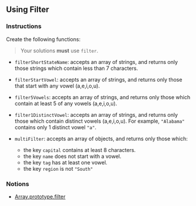 ## Using Filter

### Instructions

Create the following functions:

> Your solutions **must** use `filter`.

- `filterShortStateName`: accepts an array of strings, and returns only those strings which contain less than 7 characters.

- `filterStartVowel`: accepts an array of strings, and returns only those that start with any vowel (a,e,i,o,u).

- `filter5Vowels`: accepts an array of strings, and returns only those which contain at least 5 of any vowels (a,e,i,o,u).

- `filter1DistinctVowel`: accepts an array of strings, and returns only those which contain distinct vowels (a,e,i,o,u). For example, `"Alabama"` contains only 1 distinct vowel `"a"`.

- `multiFilter`: accepts an array of objects, and returns only those which:
  - the key `capital` contains at least 8 characters.
  - the key `name` does not start with a vowel.
  - the key `tag` has at least one vowel.
  - the key `region` is not `"South"`

### Notions

- [Array.prototype.filter](https://devdocs.io/javascript/global_objects/array/filter)

